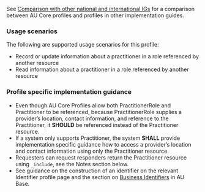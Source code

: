 See [Comparison with other national and international IGs](comparison.html) for a comparison between AU Core profiles and profiles in other implementation guides.

### Usage scenarios

The following are supported usage scenarios for this profile:

- Record or update information about a practitioner in a role referenced by another resource
- Read information about a practitioner in a role referenced by another resource


### Profile specific implementation guidance
- Even though AU Core Profiles allow both PractitionerRole and Practitioner to be referenced, because PractitionerRole supplies a provider’s location, contact information, and reference to the Practitioner, it **SHOULD** be referenced instead of the Practitioner resource. 
- If a system only supports Practitioner, the system **SHALL** provide implementation specific guidance how to access a provider’s location and contact information using only the Practitioner resource.
- Requesters can request responders return the Practitioner resource using `_include`, see the Notes section below.
- See guidance on the construction of an identifier on the relevant Identifier profile page and the section on [Business Identifiers](https://hl7.org.au/fhir/5.0.0/generalguidance.html#business-identifiers) in AU Base.
